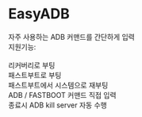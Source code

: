 # EasyADB
자주 사용하는 ADB 커맨드를 간단하게 입력
<br/>
지원기능:
<br/>
<br/>
리커버리로 부팅
<br/>
패스트부트로 부팅
<br/>
패스트부트에서 시스템으로 재부팅
<br/>
ADB / FASTBOOT 커맨드 직접 입력
<br/>
종료시 ADB kill server 자동 수행
<br/>
